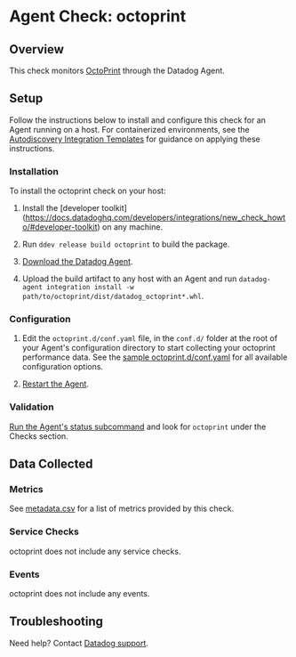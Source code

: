 # Agent Check: octoprint

## Overview

This check monitors [OctoPrint][1] through the Datadog Agent.

## Setup

Follow the instructions below to install and configure this check for an Agent running on a host. For containerized environments, see the [Autodiscovery Integration Templates][2] for guidance on applying these instructions.

### Installation

To install the octoprint check on your host:


1. Install the [developer toolkit]
(https://docs.datadoghq.com/developers/integrations/new_check_howto/#developer-toolkit)
 on any machine.

2. Run `ddev release build octoprint` to build the package.

3. [Download the Datadog Agent](https://app.datadoghq.com/account/settings#agent).

4. Upload the build artifact to any host with an Agent and
 run `datadog-agent integration install -w
 path/to/octoprint/dist/datadog_octoprint*.whl`.

### Configuration

1. Edit the `octoprint.d/conf.yaml` file, in the `conf.d/` folder at the root of your Agent's configuration directory to start collecting your octoprint performance data. See the [sample octoprint.d/conf.yaml][3] for all available configuration options.

2. [Restart the Agent][4].

### Validation

[Run the Agent's status subcommand][5] and look for `octoprint` under the Checks section.

## Data Collected

### Metrics

See [metadata.csv][6] for a list of metrics provided by this check.

### Service Checks

octoprint does not include any service checks.

### Events

octoprint does not include any events.

## Troubleshooting

Need help? Contact [Datadog support][7].

[1]: https://octoprint.org/
[2]: https://docs.datadoghq.com/agent/kubernetes/integrations/
[3]: https://github.com/DataDog/integrations-extras/blob/master/octoprint/datadog_checks/octoprint/data/conf.yaml.example
[4]: https://docs.datadoghq.com/agent/guide/agent-commands/#start-stop-and-restart-the-agent
[5]: https://docs.datadoghq.com/agent/guide/agent-commands/#agent-status-and-information
[6]: https://github.com/DataDog/integrations-extras/blob/master/octoprint/metadata.csv
[7]: https://docs.datadoghq.com/help/

